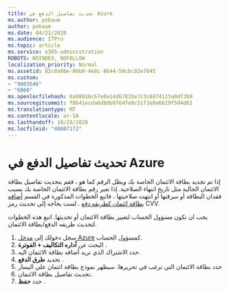 ```yaml
---
title: تحديث تفاصيل الدفع في Azure
ms.author: pebaum
author: pebaum
ms.date: 04/21/2020
ms.audience: ITPro
ms.topic: article
ms.service: o365-administration
ROBOTS: NOINDEX, NOFOLLOW
localization_priority: Normal
ms.assetid: 82c0a06e-86b0-4e8c-8644-59cbc02e7645
ms.custom:
- "9003546"
- "6860"
ms.openlocfilehash: 6a08916c67e0a14d6781be7c3c6874115a0df3b9
ms.sourcegitcommit: f8b41ecda6db0b8f64fe0c51f1e8e6619f504d61
ms.translationtype: MT
ms.contentlocale: ar-SA
ms.lasthandoff: 10/28/2020
ms.locfileid: "48807172"
---
```

# <a name="update-payment-details-in-azure"></a>تحديث تفاصيل الدفع في Azure

إذا تم تجديد بطاقة الائتمان الخاصة بك ويظل الرقم كما هو ، فقم بتحديث تفاصيل بطاقة الائتمان الحالية مثل تاريخ انتهاء الصلاحية. إذا تغير رقم بطاقة الائتمان الخاصة بك بسبب فقدان البطاقة أو سرقتها أو انتهت صلاحيتها ، فاتبع الخطوات المذكورة في القسم [أضافه بطاقة ائتمان كطريقه دفع](https://docs.microsoft.com/azure/cost-management-billing/manage/change-credit-card?WT.mc_id=Portal-Microsoft_Azure_Support#addcard) . لست بحاجه إلى تحديث رمز CVV.

يجب ان تكون مسؤول الحساب لتغيير بطاقة الائتمان أو تحديثها. اتبع هذه الخطوات لتحديث طريقه الدفع/بطاقة الائتمان.

1. سجل دخولك إلى [مدخل Azure](https://portal.azure.com/) كمسؤول الحساب.
2. البحث عن **أداره التكاليف + الفوترة** .
3. حدد الاشتراك الذي تريد أضافه بطاقة الائتمان اليه.
4. تحديد **طرق الدفع** .
5. حدد بطاقة الائتمان التي ترغب في تحريرها. سيظهر نموذج بطاقة ائتمان علي اليسار
6. تحديث تفاصيل بطاقة الائتمان.
7. حدد **حفظ** .
